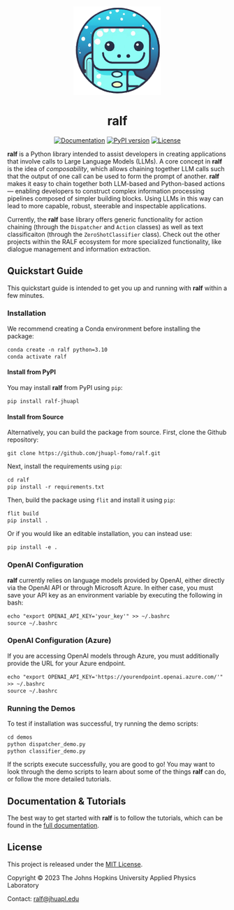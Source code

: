 
<div align="center">
<img alt="ralf_logo" src="https://github.com/jhuapl-fomo/ralf/raw/main/assets/ralf_logo_v1.png" width="200">

# ralf

[![Documentation](https://readthedocs.org/projects/ralf-jhuapl/badge/?version=latest)](https://ralf-jhuapl.readthedocs.io/en/latest/)
[![PyPI version](https://badge.fury.io/py/ralf-jhuapl.svg)](https://badge.fury.io/py/ralf-jhuapl)
[![License](https://img.shields.io/badge/License-MIT-yellow.svg)](https://github.com/jhuapl-fomo/ralf/blob/main/LICENSE)
</div>

**ralf** is a Python library intended to assist developers in creating applications
that involve calls to Large Language Models (LLMs). A core concept in **ralf** is the idea of *composability*,
which allows chaining together LLM calls such that the output of one call can be
used to form the prompt of another. **ralf** makes it easy to chain together both
LLM-based and Python-based actions&mdash; enabling developers to construct complex 
information processing pipelines composed of simpler building blocks. Using LLMs
in this way can lead to more capable, robust, steerable and inspectable applications.

Currently, the **ralf** base library offers generic functionality for action chaining
(through the ``Dispatcher`` and ``Action`` classes) as well as text classificaiton
(through the ``ZeroShotClassifier`` class). Check out the other projects within
the RALF ecosystem for more specialized functionality, like dialogue management 
and information extraction.


## Quickstart Guide
This quickstart guide is intended to get you up and running with **ralf** within
a few minutes.
### Installation

We recommend creating a Conda environment before installing the package:

    conda create -n ralf python=3.10
    conda activate ralf

#### Install from PyPI

You may install **ralf** from PyPI using ``pip``:

    pip install ralf-jhuapl

#### Install from Source

Alternatively, you can build the package from source. First, clone the Github repository:

    git clone https://github.com/jhuapl-fomo/ralf.git

Next, install the requirements using ``pip``:
    
    cd ralf
    pip install -r requirements.txt

Then, build the package using ``flit`` and install it using ``pip``:

    flit build
    pip install .

Or if you would like an editable installation, you can instead use:

    pip install -e .

### OpenAI Configuration
**ralf** currently relies on language models provided by OpenAI, either directly
via the OpenAI API or through Microsoft Azure. In either case, you must save your API key as an
environment variable by executing the following in bash:

    echo "export OPENAI_API_KEY='your_key'" >> ~/.bashrc
    source ~/.bashrc

### OpenAI Configuration (Azure)
If you are accessing OpenAI models through Azure, you must additionally provide
the URL for your Azure endpoint.

    echo "export OPENAI_API_KEY='https://yourendpoint.openai.azure.com/'" >> ~/.bashrc
    source ~/.bashrc

### Running the Demos
To test if installation was successful, try running the demo scripts:

    cd demos
    python dispatcher_demo.py
    python classifier_demo.py

If the scripts execute successfully, you are good to go! You may want to look 
through the demo scripts to learn about some of the things **ralf** can do, or 
follow the more detailed tutorials.
## Documentation & Tutorials
The best way to get started with **ralf** is to follow the tutorials, which can be found in the [full documentation](https://ralf-jhuapl.readthedocs.io/en/latest/).

## License

This project is released under the [MIT License](https://github.com/jhuapl-fomo/ralf/blob/main/LICENSE).

Copyright &copy; 2023 The Johns Hopkins University Applied Physics Laboratory

Contact: ralf@jhuapl.edu
